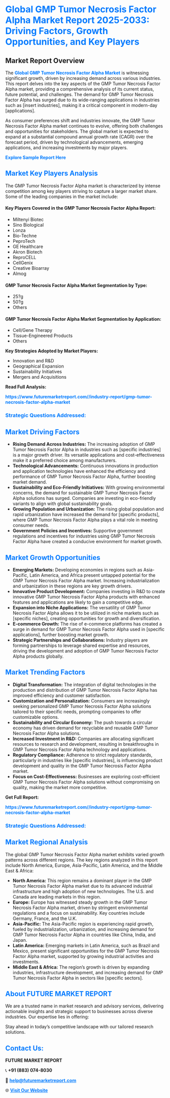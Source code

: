 <h1 style="color: #007BFF;">Global GMP Tumor Necrosis Factor Alpha Market Report 2025-2033: Driving Factors, Growth Opportunities, and Key Players</h1>

<section id="overview">
<h2>Market Report Overview</h2>
<p>The <a href="https://www.futuremarketreport.com//industry-report/gmp-tumor-necrosis-factor-alpha-market" style="color: #007BFF; text-decoration: none;"><strong>Global GMP Tumor Necrosis Factor Alpha Market</strong></a> is witnessing significant growth, driven by increasing demand across various industries. This report delves into the key aspects of the GMP Tumor Necrosis Factor Alpha market, providing a comprehensive analysis of its current status, future potential, and challenges. The demand for GMP Tumor Necrosis Factor Alpha has surged due to its wide-ranging applications in industries such as [insert industries], making it a critical component in modern-day [applications].</p>
<p>As consumer preferences shift and industries innovate, the GMP Tumor Necrosis Factor Alpha market continues to evolve, offering both challenges and opportunities for stakeholders. The global market is expected to expand at a substantial compound annual growth rate (CAGR) over the forecast period, driven by technological advancements, emerging applications, and increasing investments by major players.</p>
</section>

<section id="overview">
<p><a href="https://www.futuremarketreport.com//request-sample/reportId=78093" style="color: #007BFF; text-decoration: none;"><strong>Explore Sample Report Here</strong></a></p>
</section>

<section id="key-players">
<h2 style="color: #007BFF;">Market Key Players Analysis</h2>
<p>The GMP Tumor Necrosis Factor Alpha market is characterized by intense competition among key players striving to capture a larger market share. Some of the leading companies in the market include:</p>
<h4>Key Players Covered in the GMP Tumor Necrosis Factor Alpha Report:</h4>
<ul><li>Miltenyi Biotec</li><li>Sino Biological</li><li>Lonza</li><li>Bio-Techne</li><li>PeproTech</li><li>GE Healthcare</li><li>Akron Biotech</li><li>ReproCELL</li><li>CellGenix</li><li>Creative Bioarray</li><li>Almog</li></ul>
<h4>GMP Tumor Necrosis Factor Alpha Market Segmentation by Type:</h4>
<ul><li>25?g</li><li>50?g</li><li>Others</li></ul>

<h4>GMP Tumor Necrosis Factor Alpha Market Segmentation by Application:</h4>
<ul><li>Cell/Gene Therapy</li><li>Tissue-Engineered Products</li><li>Others</li></ul>
<p><strong>Key Strategies Adopted by Market Players:</strong></p>
<ul>
<li>Innovation and R&D</li>
<li>Geographical Expansion</li>
<li>Sustainability Initiatives</li>
<li>Mergers and Acquisitions</li>
</ul>
</section>

<section>
<p><strong>Read Full Analysis: </strong></p><a href="https://www.futuremarketreport.com//industry-report/gmp-tumor-necrosis-factor-alpha-market" style="color: #007BFF; text-decoration: none;"><strong>https://www.futuremarketreport.com//industry-report/gmp-tumor-necrosis-factor-alpha-market</strong></a>
<h3 style="color: #007BFF;">Strategic Questions Addressed:</h3>
</section>

<section id="driving-factors">
<h2 style="color: #007BFF;">Market Driving Factors</h2>
<ul>
<li><strong>Rising Demand Across Industries:</strong> The increasing adoption of GMP Tumor Necrosis Factor Alpha in industries such as [specific industries] is a major growth driver. Its versatile applications and cost-effectiveness make it a preferred choice among manufacturers.</li>
<li><strong>Technological Advancements:</strong> Continuous innovations in production and application technologies have enhanced the efficiency and performance of GMP Tumor Necrosis Factor Alpha, further boosting market demand.</li>
<li><strong>Sustainability and Eco-Friendly Initiatives:</strong> With growing environmental concerns, the demand for sustainable GMP Tumor Necrosis Factor Alpha solutions has surged. Companies are investing in eco-friendly variants to align with global sustainability goals.</li>
<li><strong>Growing Population and Urbanization:</strong> The rising global population and rapid urbanization have increased the demand for [specific products], where GMP Tumor Necrosis Factor Alpha plays a vital role in meeting consumer needs.</li>
<li><strong>Government Policies and Incentives:</strong> Supportive government regulations and incentives for industries using GMP Tumor Necrosis Factor Alpha have created a conducive environment for market growth.</li>
</ul>
</section>

<section id="growth-opportunities">
<h2 style="color: #007BFF;">Market Growth Opportunities</h2>
<ul>
<li><strong>Emerging Markets:</strong> Developing economies in regions such as Asia-Pacific, Latin America, and Africa present untapped potential for the GMP Tumor Necrosis Factor Alpha market. Increasing industrialization and urbanization in these regions are key growth drivers.</li>
<li><strong>Innovative Product Development:</strong> Companies investing in R&D to create innovative GMP Tumor Necrosis Factor Alpha products with enhanced features and applications are likely to gain a competitive edge.</li>
<li><strong>Expansion into Niche Applications:</strong> The versatility of GMP Tumor Necrosis Factor Alpha allows it to be utilized in niche markets such as [specific niches], creating opportunities for growth and diversification.</li>
<li><strong>E-commerce Growth:</strong> The rise of e-commerce platforms has created a surge in demand for GMP Tumor Necrosis Factor Alpha used in [specific applications], further boosting market growth.</li>
<li><strong>Strategic Partnerships and Collaborations:</strong> Industry players are forming partnerships to leverage shared expertise and resources, driving the development and adoption of GMP Tumor Necrosis Factor Alpha products globally.</li>
</ul>
</section>

<section id="trending-factors">
<h2 style="color: #007BFF;">Market Trending Factors</h2>
<ul>
<li><strong>Digital Transformation:</strong> The integration of digital technologies in the production and distribution of GMP Tumor Necrosis Factor Alpha has improved efficiency and customer satisfaction.</li>
<li><strong>Customization and Personalization:</strong> Consumers are increasingly seeking personalized GMP Tumor Necrosis Factor Alpha solutions tailored to their specific needs, prompting companies to offer customizable options.</li>
<li><strong>Sustainability and Circular Economy:</strong> The push towards a circular economy has driven demand for recyclable and reusable GMP Tumor Necrosis Factor Alpha solutions.</li>
<li><strong>Increased Investment in R&D:</strong> Companies are allocating significant resources to research and development, resulting in breakthroughs in GMP Tumor Necrosis Factor Alpha technology and applications.</li>
<li><strong>Regulatory Compliance:</strong> Adherence to strict regulatory standards, particularly in industries like [specific industries], is influencing product development and quality in the GMP Tumor Necrosis Factor Alpha market.</li>
<li><strong>Focus on Cost-Effectiveness:</strong> Businesses are exploring cost-efficient GMP Tumor Necrosis Factor Alpha solutions without compromising on quality, making the market more competitive.</li>
</ul>
</section>

<section>
<p><strong>Get Full Report: </strong></p><a href="https://www.futuremarketreport.com//industry-report/gmp-tumor-necrosis-factor-alpha-market" style="color: #007BFF; text-decoration: none;"><strong>https://www.futuremarketreport.com//industry-report/gmp-tumor-necrosis-factor-alpha-market</strong></a>
<h3 style="color: #007BFF;">Strategic Questions Addressed:</h3>
</section>


<section id="regional-analysis">
<h2 style="color: #007BFF;">Market Regional Analysis</h2>
<p>The global GMP Tumor Necrosis Factor Alpha market exhibits varied growth patterns across different regions. The key regions analyzed in this report include North America, Europe, Asia-Pacific, Latin America, and the Middle East & Africa:</p>
<ul>
<li><strong>North America:</strong> This region remains a dominant player in the GMP Tumor Necrosis Factor Alpha market due to its advanced industrial infrastructure and high adoption of new technologies. The U.S. and Canada are leading markets in this region.</li>
<li><strong>Europe:</strong> Europe has witnessed steady growth in the GMP Tumor Necrosis Factor Alpha market, driven by stringent environmental regulations and a focus on sustainability. Key countries include Germany, France, and the U.K.</li>
<li><strong>Asia-Pacific:</strong> The Asia-Pacific region is experiencing rapid growth, fueled by industrialization, urbanization, and increasing demand for GMP Tumor Necrosis Factor Alpha in countries like China, India, and Japan.</li>
<li><strong>Latin America:</strong> Emerging markets in Latin America, such as Brazil and Mexico, present significant opportunities for the GMP Tumor Necrosis Factor Alpha market, supported by growing industrial activities and investments.</li>
<li><strong>Middle East & Africa:</strong> The region’s growth is driven by expanding industries, infrastructure development, and increasing demand for GMP Tumor Necrosis Factor Alpha in sectors like [specific sectors].</li>
</ul>
</section>

<footer>
<h2 style="color: #007BFF;">About FUTURE MARKET REPORT</h2>
<p>We are a trusted name in market research and advisory services, delivering actionable insights and strategic support to businesses across diverse industries. Our expertise lies in offering:</p>

<p>Stay ahead in today’s competitive landscape with our tailored research solutions.</p>

<h2 style="color: #007BFF;">Contact Us:</h2>
<p><strong>FUTURE MARKET REPORT</strong></p>
<p>📞 <strong>+91 (883) 074-8030</strong></p>
<p>📧 <strong><a href="mailto:help@futuremarketreport.com" style="color: #007BFF;">help@futuremarketreport.com</a></strong></p>
<p>🌐 <strong><a href="https://www.futuremarketreport.com/" style="color: #007BFF;">Visit Our Website</a></strong></p>
</footer>